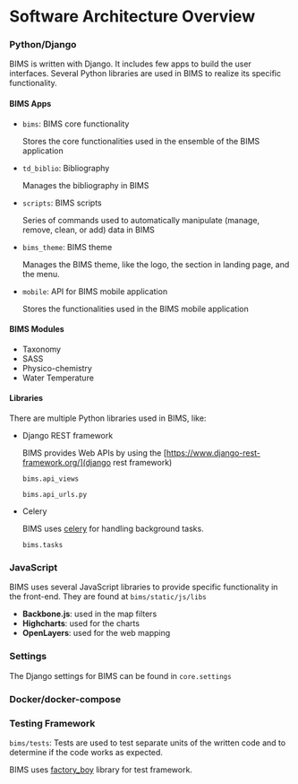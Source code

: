 # Software Architecture Overview

### Python/Django

BIMS is written with Django. It includes few apps to build the user interfaces. Several Python libraries are used
in BIMS to realize its specific functionality.

#### BIMS Apps

* `bims`: BIMS core functionality

    Stores the core functionalities used in the ensemble of the BIMS application

* `td_biblio`: Bibliography

    Manages the bibliography in BIMS

* `scripts`: BIMS scripts

    Series of commands used to automatically manipulate (manage, remove, clean, or add) data in BIMS

* `bims_theme`: BIMS theme

    Manages the BIMS theme, like the logo, the section in landing page, and the menu.

* `mobile`: API for BIMS mobile application

    Stores the functionalities used in the BIMS mobile application

#### BIMS Modules

* Taxonomy
* SASS
* Physico-chemistry
* Water Temperature

#### Libraries

There are multiple Python libraries used in BIMS, like:

* Django REST framework

    BIMS provides Web APIs by using the [https://www.django-rest-framework.org/](django rest framework)

    `bims.api_views`

    `bims.api_urls.py`

* Celery

    BIMS uses [celery](https://docs.celeryq.dev/en/stable/getting-started/introduction.html) for handling background
tasks.

    `bims.tasks`

### JavaScript

BIMS uses several JavaScript libraries to provide specific functionality in the front-end. They are found at
`bims/static/js/libs`

* **Backbone.js**: used in the map filters
* **Highcharts**: used for the charts
* **OpenLayers**: used for the web mapping

### Settings

The Django settings for BIMS can be found in `core.settings`

### Docker/docker-compose

### Testing Framework

`bims/tests`: Tests are used to test separate units of the written code and to determine if the code works as expected.

BIMS uses [factory_boy](https://factoryboy.readthedocs.io/en/stable/) library for test framework.

